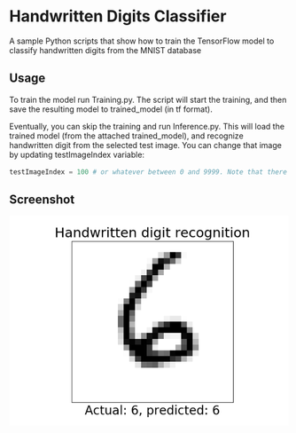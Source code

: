 # Handwritten Digits Classifier
A sample Python scripts that show how to train the TensorFlow model to classify handwritten digits from the MNIST database

## Usage
To train the model run Training.py. The script will start the training, and then save the resulting model to trained_model (in tf format). 

Eventually, you can skip the training and run Inference.py. This will load the trained model (from the attached trained_model), and recognize handwritten digit from the selected test image. You can change that image by updating testImageIndex variable:
```python
testImageIndex = 100 # or whatever between 0 and 9999. Note that there are 10,000 images in the test dataset
```
## Screenshot
![Figure](/images/Recognition.png)